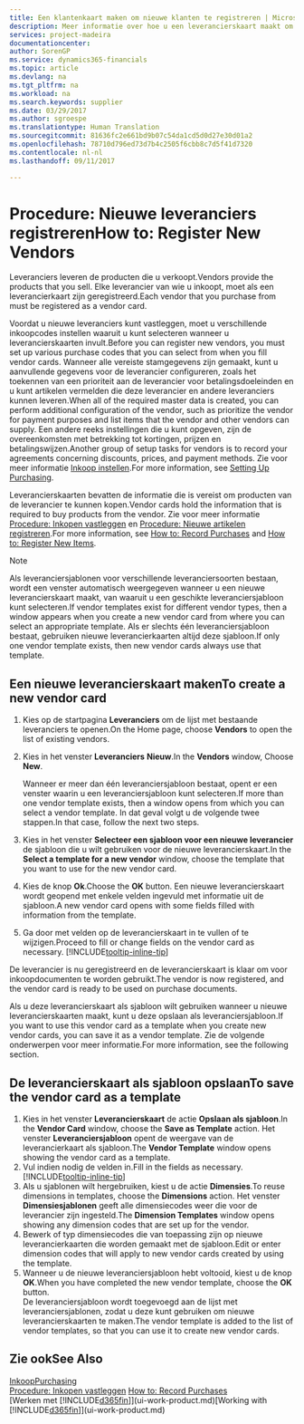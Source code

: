 ```yaml
---
title: Een klantenkaart maken om nieuwe klanten te registreren | Microsoft Docs
description: Meer informatie over hoe u een leverancierskaart maakt om een nieuwe leverancier te registreren.
services: project-madeira
documentationcenter: 
author: SorenGP
ms.service: dynamics365-financials
ms.topic: article
ms.devlang: na
ms.tgt_pltfrm: na
ms.workload: na
ms.search.keywords: supplier
ms.date: 03/29/2017
ms.author: sgroespe
ms.translationtype: Human Translation
ms.sourcegitcommit: 81636fc2e661bd9b07c54da1cd5d0d27e30d01a2
ms.openlocfilehash: 78710d796ed73d7b4c2505f6cbb8c7d5f41d7320
ms.contentlocale: nl-nl
ms.lasthandoff: 09/11/2017

---
```

# <a name="how-to-register-new-vendors"></a><span data-ttu-id="ea91a-103">Procedure: Nieuwe leveranciers registreren</span><span class="sxs-lookup"><span data-stu-id="ea91a-103">How to: Register New Vendors</span></span>
<span data-ttu-id="ea91a-104">Leveranciers leveren de producten die u verkoopt.</span><span class="sxs-lookup"><span data-stu-id="ea91a-104">Vendors provide the products that you sell.</span></span> <span data-ttu-id="ea91a-105">Elke leverancier van wie u inkoopt, moet als een leverancierkaart zijn geregistreerd.</span><span class="sxs-lookup"><span data-stu-id="ea91a-105">Each vendor that you purchase from must be registered as a vendor card.</span></span>

<span data-ttu-id="ea91a-106">Voordat u nieuwe leveranciers kunt vastleggen, moet u verschillende inkoopcodes instellen waaruit u kunt selecteren wanneer u leverancierskaarten invult.</span><span class="sxs-lookup"><span data-stu-id="ea91a-106">Before you can register new vendors, you must set up various purchase codes that you can select from when you fill vendor cards.</span></span> <span data-ttu-id="ea91a-107">Wanneer alle vereiste stamgegevens zijn gemaakt, kunt u aanvullende gegevens voor de leverancier configureren, zoals het toekennen van een prioriteit aan de leverancier voor betalingsdoeleinden en u kunt artikelen vermelden die deze leverancier en andere leveranciers kunnen leveren.</span><span class="sxs-lookup"><span data-stu-id="ea91a-107">When all of the required master data is created, you can perform additional configuration of the vendor, such as prioritize the vendor for payment purposes and list items that the vendor and other vendors can supply.</span></span> <span data-ttu-id="ea91a-108">Een andere reeks instellingen die u kunt opgeven, zijn de overeenkomsten met betrekking tot kortingen, prijzen en betalingswijzen.</span><span class="sxs-lookup"><span data-stu-id="ea91a-108">Another group of setup tasks for vendors is to record your agreements concerning discounts, prices, and payment methods.</span></span> <span data-ttu-id="ea91a-109">Zie voor meer informatie [Inkoop instellen](purchasing-setup-purchasing.md).</span><span class="sxs-lookup"><span data-stu-id="ea91a-109">For more information, see [Setting Up Purchasing](purchasing-setup-purchasing.md).</span></span>

<span data-ttu-id="ea91a-110">Leverancierskaarten bevatten de informatie die is vereist om producten van de leverancier te kunnen kopen.</span><span class="sxs-lookup"><span data-stu-id="ea91a-110">Vendor cards hold the information that is required to buy products from the vendor.</span></span> <span data-ttu-id="ea91a-111">Zie voor meer informatie [Procedure: Inkopen vastleggen](purchasing-how-record-purchases.md) en [Procedure: Nieuwe artikelen registreren](inventory-how-register-new-items.md).</span><span class="sxs-lookup"><span data-stu-id="ea91a-111">For more information, see [How to: Record Purchases](purchasing-how-record-purchases.md) and [How to: Register New Items](inventory-how-register-new-items.md).</span></span>

> [!NOTE]  
>   <span data-ttu-id="ea91a-112">Als leveranciersjablonen voor verschillende leveranciersoorten bestaan, wordt een venster automatisch weergegeven wanneer u een nieuwe leverancierskaart maakt, van waaruit u een geschikte leveranciersjabloon kunt selecteren.</span><span class="sxs-lookup"><span data-stu-id="ea91a-112">If vendor templates exist for different vendor types, then a window appears when you create a new vendor card from where you can select an appropriate template.</span></span> <span data-ttu-id="ea91a-113">Als er slechts één leveranciersjabloon bestaat, gebruiken nieuwe leverancierkaarten altijd deze sjabloon.</span><span class="sxs-lookup"><span data-stu-id="ea91a-113">If only one vendor template exists, then new vendor cards always use that template.</span></span>

## <a name="to-create-a-new-vendor-card"></a><span data-ttu-id="ea91a-114">Een nieuwe leverancierskaart maken</span><span class="sxs-lookup"><span data-stu-id="ea91a-114">To create a new vendor card</span></span>
1. <span data-ttu-id="ea91a-115">Kies op de startpagina **Leveranciers** om de lijst met bestaande leveranciers te openen.</span><span class="sxs-lookup"><span data-stu-id="ea91a-115">On the Home page, choose **Vendors** to open the list of existing vendors.</span></span>  
2. <span data-ttu-id="ea91a-116">Kies in het venster **Leveranciers** **Nieuw**.</span><span class="sxs-lookup"><span data-stu-id="ea91a-116">In the **Vendors** window, Choose **New**.</span></span>

    <span data-ttu-id="ea91a-117">Wanneer er meer dan één leveranciersjabloon bestaat, opent er een venster waarin u een leveranciersjabloon kunt selecteren.</span><span class="sxs-lookup"><span data-stu-id="ea91a-117">If more than one vendor template exists, then a window opens from which you can select a vendor template.</span></span> <span data-ttu-id="ea91a-118">In dat geval volgt u de volgende twee stappen.</span><span class="sxs-lookup"><span data-stu-id="ea91a-118">In that case, follow the next two steps.</span></span>
3. <span data-ttu-id="ea91a-119">Kies in het venster **Selecteer een sjabloon voor een nieuwe leverancier** de sjabloon die u wilt gebruiken voor de nieuwe leverancierskaart.</span><span class="sxs-lookup"><span data-stu-id="ea91a-119">In the **Select a template for a new vendor** window, choose the template that you want to use for the new vendor card.</span></span>
4. <span data-ttu-id="ea91a-120">Kies de knop **Ok**.</span><span class="sxs-lookup"><span data-stu-id="ea91a-120">Choose the **OK** button.</span></span> <span data-ttu-id="ea91a-121">Een nieuwe leverancierskaart wordt geopend met enkele velden ingevuld met informatie uit de sjabloon.</span><span class="sxs-lookup"><span data-stu-id="ea91a-121">A new vendor card opens with some fields filled with information from the template.</span></span>
5. <span data-ttu-id="ea91a-122">Ga door met velden op de leverancierskaart in te vullen of te wijzigen.</span><span class="sxs-lookup"><span data-stu-id="ea91a-122">Proceed to fill or change fields on the vendor card as necessary.</span></span> [!INCLUDE[tooltip-inline-tip](includes/tooltip-inline-tip_md.md)]

<span data-ttu-id="ea91a-123">De leverancier is nu geregistreerd en de leverancierskaart is klaar om voor inkoopdocumenten te worden gebruikt.</span><span class="sxs-lookup"><span data-stu-id="ea91a-123">The vendor is now registered, and the vendor card is ready to be used on purchase documents.</span></span>

<span data-ttu-id="ea91a-124">Als u deze leverancierskaart als sjabloon wilt gebruiken wanneer u nieuwe leverancierskaarten maakt, kunt u deze opslaan als leveranciersjabloon.</span><span class="sxs-lookup"><span data-stu-id="ea91a-124">If you want to use this vendor card as a template when you create new vendor cards, you can save it as a vendor template.</span></span> <span data-ttu-id="ea91a-125">Zie de volgende onderwerpen voor meer informatie.</span><span class="sxs-lookup"><span data-stu-id="ea91a-125">For more information, see the following section.</span></span>

## <a name="to-save-the-vendor-card-as-a-template"></a><span data-ttu-id="ea91a-126">De leverancierskaart als sjabloon opslaan</span><span class="sxs-lookup"><span data-stu-id="ea91a-126">To save the vendor card as a template</span></span>
1. <span data-ttu-id="ea91a-127">Kies in het venster **Leverancierskaart** de actie **Opslaan als sjabloon**.</span><span class="sxs-lookup"><span data-stu-id="ea91a-127">In the **Vendor Card** window, choose the **Save as Template** action.</span></span> <span data-ttu-id="ea91a-128">Het venster **Leveranciersjabloon** opent de weergave van de leverancierkaart als sjabloon.</span><span class="sxs-lookup"><span data-stu-id="ea91a-128">The **Vendor Template** window opens showing the vendor card as a template.</span></span>
2. <span data-ttu-id="ea91a-129">Vul indien nodig de velden in.</span><span class="sxs-lookup"><span data-stu-id="ea91a-129">Fill in the fields as necessary.</span></span> [!INCLUDE[tooltip-inline-tip](includes/tooltip-inline-tip_md.md)]
3. <span data-ttu-id="ea91a-130">Als u sjablonen wilt hergebruiken, kiest u de actie **Dimensies**.</span><span class="sxs-lookup"><span data-stu-id="ea91a-130">To reuse dimensions in templates, choose the **Dimensions** action.</span></span> <span data-ttu-id="ea91a-131">Het venster **Dimensiesjablonen** geeft alle dimensiecodes weer die voor de leverancier zijn ingesteld.</span><span class="sxs-lookup"><span data-stu-id="ea91a-131">The **Dimension Templates** window opens showing any dimension codes that are set up for the vendor.</span></span>
4. <span data-ttu-id="ea91a-132">Bewerk of typ dimensiecodes die van toepassing zijn op nieuwe leverancierkaarten die worden gemaakt met de sjabloon.</span><span class="sxs-lookup"><span data-stu-id="ea91a-132">Edit or enter dimension codes that will apply to new vendor cards created by using the template.</span></span>
5. <span data-ttu-id="ea91a-133">Wanneer u de nieuwe leveranciersjabloon hebt voltooid, kiest u de knop **OK**.</span><span class="sxs-lookup"><span data-stu-id="ea91a-133">When you have completed the new vendor template, choose the **OK** button.</span></span>  
   <span data-ttu-id="ea91a-134">De leveranciersjabloon wordt toegevoegd aan de lijst met leveranciersjablonen, zodat u deze kunt gebruiken om nieuwe leverancierskaarten te maken.</span><span class="sxs-lookup"><span data-stu-id="ea91a-134">The vendor template is added to the list of vendor templates, so that you can use it to create new vendor cards.</span></span>

## <a name="see-also"></a><span data-ttu-id="ea91a-135">Zie ook</span><span class="sxs-lookup"><span data-stu-id="ea91a-135">See Also</span></span>
[<span data-ttu-id="ea91a-136">Inkoop</span><span class="sxs-lookup"><span data-stu-id="ea91a-136">Purchasing</span></span>](purchasing-manage-purchasing.md)  
<span data-ttu-id="ea91a-137">[Procedure: Inkopen vastleggen](purchasing-how-record-purchases.md) </span><span class="sxs-lookup"><span data-stu-id="ea91a-137">[How to: Record Purchases](purchasing-how-record-purchases.md) </span></span>  
<span data-ttu-id="ea91a-138">[Werken met [!INCLUDE[d365fin](includes/d365fin_md.md)]](ui-work-product.md)</span><span class="sxs-lookup"><span data-stu-id="ea91a-138">[Working with [!INCLUDE[d365fin](includes/d365fin_md.md)]](ui-work-product.md)</span></span>  

